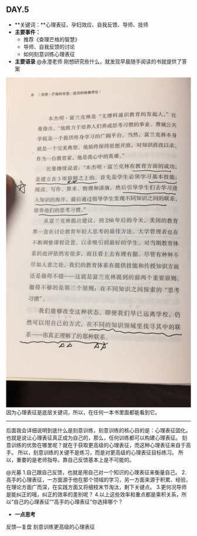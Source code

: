 ## DAY.5
+ **关键词：**心理表征、孕妇效应、自我反馈、导师、技师
+ **主要事件：**
    + 推荐《查理芒格的智慧》
    + 导师、自我反馈的讨论
    + 如何刻意训练心理表征
+ **主要语录**
@永澄老师
刚想研究些什么，就发现早晨随手阅读的书就提供了答案

![](./_image/3fd0e9c72bb329d0646fe22ce6f7d20.jpg)
因为心理表征是底层关键词，所以，在任何一本书里面都能看到它。

--------

后面我会详细说明到底什么是刻意训练，刻意训练的核心目的是：心理表征固化。
也就是说让心理表征真正成为自己的，那么，任何训练都可以构建心理表征。
刻意训练的优势在哪里呢？就在于获取更高级的心理表征，而这种心理表征来自于高手。
所以，刻意训练的关键不是练习，而是对更高级的心理表征目标练习。
所以，重要的是老师指导。靠自己反馈基本上是不可能的。

@光墓
1.自己跟自己反馈，也就是用自己对一个知识的心理表征来衡量自己。
2.高手的心理表征，一方面源于他在那个领域的学习，另一方面来源于积累、经验，在理论方面广而深，在实践方面又将细枝末节淘汰，剩下关键点。
3.更何况导师是能纠正的哦，纠正的效率的差别呢？
4.以上这些效率和重点都是乘积关系，所以“自己的心理表征”“高手的心理表征”你选择哪个？

+ **一点思考**

反馈—复盘
刻意训练更高级的心理表征